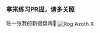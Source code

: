 ### 拿来练习PR捏，请多关照

贴一张我的新键盘再🥰
<img src="https://s2.loli.net/2025/05/15/zuHLMwvYaxoBKFV.jpg" alt="Rog Azoth X" align="center">
